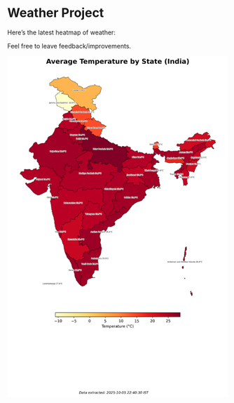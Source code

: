 # Weather Project

Here’s the latest heatmap of weather:

Feel free to leave feedback/improvements.

![India Heatmap](docs/assets/india_heatmap.png?v=E2A689)
